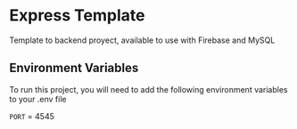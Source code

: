 
# Express Template

Template to backend proyect, available to use with Firebase and MySQL




## Environment Variables

To run this project, you will need to add the following environment variables to your .env file

`PORT` = 4545


